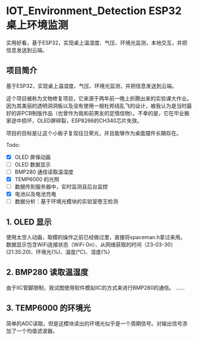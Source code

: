 # IOT_Environment_Detection ESP32桌上环境监测
实用好看，基于ESP32，实现桌上温湿度、气压、环境光监测，本地交互，并把信息发送到云端。



## 项目简介

基于ESP32，实现桌上温湿度、气压、环境光监测，并把信息发送到云端。

这个项目被称为文物修复项目，它来源于两年前一晚上折腾出来的实验课大作业。因为其美丽的透明洞洞板以及没有使用一根杜邦线乱飞的设计，被我认为是当时最好的非PCB制版作品（也曾作为我和前男友的定情信物）。不幸的是，它在毕业搬家途中损坏，OLED屏碎裂，ESP8266的CH340芯片失效。

项目的目标是让这个小板子复现往日荣光，并且能够作为桌面摆件长期存在。

Todo:

- [x] OLED 屏保动画
- [ ] OLED 数据显示
- [ ] BMP280 通信读取温湿度
- [x] TEMP6000 的光照
- [ ] 数据传到服务器中，实时监测且后台监控
- [x] 电池以及电池充电
- [ ] 数据分析：基于环境光模块的实验室卷王检测

## 1. OLED 显示
使用太空人动画，取模的操作之前已经做过里，直接将spaceman.h拿过来用。
数据显示包含WiFi连接状态（WiFi On）、从网络获取的时间（23-03-30）(21:35:20)、环境光(%)、温度(°C)、湿度(%)


## 2. BMP280 读取温湿度

由于IIC管脚限制，我试图使用软件模拟IIC的方式来进行BMP280的通信。
……

## 3. TEMP6000 的环境光
简单的ADC读取，但是这模块读出的环境光似乎是一个周期信号。对输出信号添加了一个均值滤波器。
